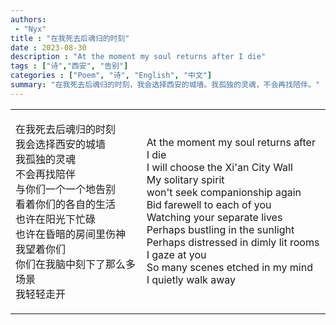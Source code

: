 ```yaml
---
authors:
 - "Nyx"
title : "在我死去后魂归的时刻"
date : 2023-08-30
description : "At the moment my soul returns after I die"
tags : ["诗","西安", "告别"]
categories : ["Poem", "诗", "English", "中文"]
summary: "在我死去后魂归的时刻，我会选择西安的城墙。我孤独的灵魂，不会再找陪伴。"
---
```


<table class="translation">
    <tr>
        <td>

在我死去后魂归的时刻\
我会选择西安的城墙\
我孤独的灵魂\
不会再找陪伴\
与你们一个一个地告别\
看着你们的各自的生活\
也许在阳光下忙碌\
也许在昏暗的房间里伤神\
我望着你们\
你们在我脑中刻下了那么多场景\
我轻轻走开

</td>
<td>

At the moment my soul returns after I die\
I will choose the Xi'an City Wall\
My solitary spirit\
won't seek companionship again\
Bid farewell to each of you\
Watching your separate lives\
Perhaps bustling in the sunlight\
Perhaps distressed in dimly lit rooms\
I gaze at you\
So many scenes etched in my mind\
I quietly walk away

</td>
</tr>
</table>


